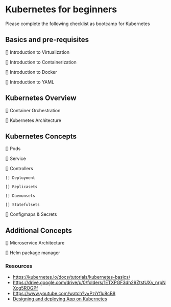 # Kubernetes for beginners
Please complete the following checklist as bootcamp for Kubernetes

## Basics and pre-requisites
[] Introduction to Virtualization

[] Introduction to Containerization

[] Introduction to Docker

[] Introduction to YAML

## Kubernetes Overview
[] Container Orchestration

[] Kubernetes Architecture

## Kubernetes Concepts
[] Pods

[] Service

[] Controllers

    [] Deployment

    [] Replicasets

    [] Daemonsets

    [] Statefulsets

[] Configmaps & Secrets

## Additional Concepts
[] Microservice Architecture

[] Helm package manager

### Resources
- https://kubernetes.io/docs/tutorials/kubernetes-basics/
- https://drive.google.com/drive/u/0/folders/1ETXPGF3dh29ZtstUXv_nrpNXcg5ROGPf
- https://www.youtube.com/watch?v=PziYflu8cB8
- [Designing and deploying App on Kubernetes](https://www.youtube.com/watch?v=0qS7thrcFbc)